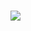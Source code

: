 <h1 allign="center">
  <a href="https://git.io/typing-svg">
    <img src="https://readme-typing-svg.herokuapp.com/font=Righteous&size35&center=true&vCenter=true&width=500&height=70&duration=4000&lines=Hello+There!; ...;">
  </a>
</h1>
